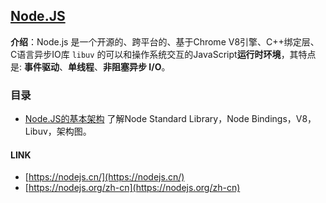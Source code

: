 ## [Node.JS](#)
**介绍**：Node.js 是一个开源的、跨平台的、基于Chrome V8引擎、C++绑定层、C语言异步IO库 `libuv` 的可以和操作系统交互的JavaScript**运行时环境**，其特点是: **事件驱动**、**单线程**、**非阻塞异步 I/O**。


### 目录 
- [Node.JS的基本架构](./sturcture/NodeJSStructrueIntroduce.md) 了解Node Standard Library，Node Bindings，V8，Libuv，架构图。



#### LINK
- [https://nodejs.cn/](https://nodejs.cn/)
- [https://nodejs.org/zh-cn](https://nodejs.org/zh-cn)